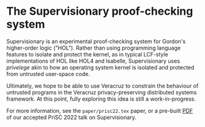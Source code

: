 # The Supervisionary proof-checking system

Supervisionary is an experimental proof-checking system for Gordon's higher-order logic ("HOL").
Rather than using programming language features to isolate and protect the kernel, as in typical LCF-style implementations of HOL like HOL4 and Isabelle, Supervisionary uses *privelege* akin to how an operating system kernel is isolated and protected from untrusted user-space code.

Ultimately, we hope to be able to use Veracruz to constrain the behaviour of untrusted programs in the Veracruz privacy-preserving distributed systems framework.
At this point, fully exploring this idea is still a work-in-progress.

For more information, see the `paper/prisc22.tex` paper, or a pre-built [PDF](https://dominicpm.github.io/publications/mulligan-supervisionary-2022.pdf) of our accepted PriSC 2022 talk on Supervisionary.
